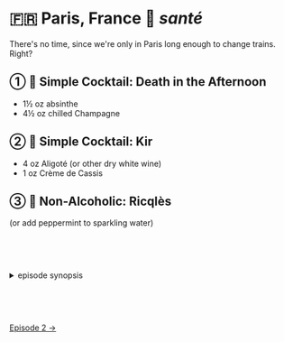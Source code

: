 🇫🇷 Paris, France 🥂 _santé_
===========================

There's no time, since we're only in Paris long enough to change trains. Right?

① 🍷 Simple Cocktail: Death in the Afternoon
----------------------------------------------

- 1½ oz absinthe
- 4½ oz chilled Champagne

② 🍷 Simple Cocktail: Kir
--------------------------

- 4 oz Aligoté (or other dry white wine)
- 1 oz Crème de Cassis

③ 🍷 Non-Alcoholic: Ricqlès
----------------------------

(or add peppermint to sparkling water)

<style>details {margin:2cm 0} details>p {margin:0 1ex;font-size:36pt}</style>

<details><summary>episode synopsis</summary>

🇬🇧💷🇫🇷🔫🎈

- [WGBH: Episode 1 recap: up, up and away](https://www.wgbh.org/programs/2022/01/02/around-the-world-in-80-days-episode-1-recap-up-up-and-away)
- [The Review Geek: Season 1 Episode 1 Recap & Review](https://www.thereviewgeek.com/aroundtheworldin80days-s1e1review/)

</details>

[Episode 2 →](ep2.md)
